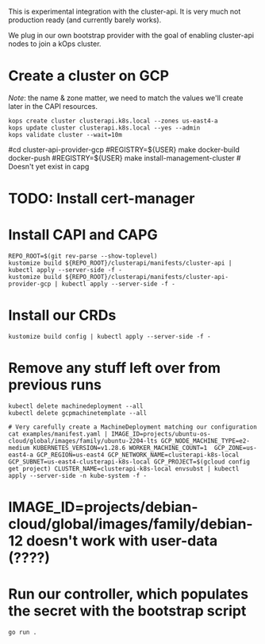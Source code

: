This is experimental integration with the cluster-api.  It is very much not production ready (and currently barely works).

We plug in our own bootstrap provider with the goal of enabling cluster-api nodes to join a kOps cluster.

# Create a cluster on GCP

*Note*: the name & zone matter, we need to match the values we'll create later in the CAPI resources.

```
kops create cluster clusterapi.k8s.local --zones us-east4-a
kops update cluster clusterapi.k8s.local --yes --admin
kops validate cluster --wait=10m
```

#cd cluster-api-provider-gcp
#REGISTRY=${USER} make docker-build docker-push
#REGISTRY=${USER} make install-management-cluster # Doesn't yet exist in capg



# TODO: Install cert-manager

# Install CAPI and CAPG
```
REPO_ROOT=$(git rev-parse --show-toplevel)
kustomize build ${REPO_ROOT}/clusterapi/manifests/cluster-api | kubectl apply --server-side -f -
kustomize build ${REPO_ROOT}/clusterapi/manifests/cluster-api-provider-gcp | kubectl apply --server-side -f -
```

# Install our CRDs
```
kustomize build config | kubectl apply --server-side -f -
```

# Remove any stuff left over from previous runs
```
kubectl delete machinedeployment --all
kubectl delete gcpmachinetemplate --all
```

```
# Very carefully create a MachineDeployment matching our configuration
cat examples/manifest.yaml | IMAGE_ID=projects/ubuntu-os-cloud/global/images/family/ubuntu-2204-lts GCP_NODE_MACHINE_TYPE=e2-medium KUBERNETES_VERSION=v1.28.6 WORKER_MACHINE_COUNT=1  GCP_ZONE=us-east4-a GCP_REGION=us-east4 GCP_NETWORK_NAME=clusterapi-k8s-local GCP_SUBNET=us-east4-clusterapi-k8s-local GCP_PROJECT=$(gcloud config get project) CLUSTER_NAME=clusterapi-k8s-local envsubst | kubectl apply --server-side -n kube-system -f -
```

# IMAGE_ID=projects/debian-cloud/global/images/family/debian-12 doesn't work with user-data (????)

# Run our controller, which populates the secret with the bootstrap script
```
go run .
```

